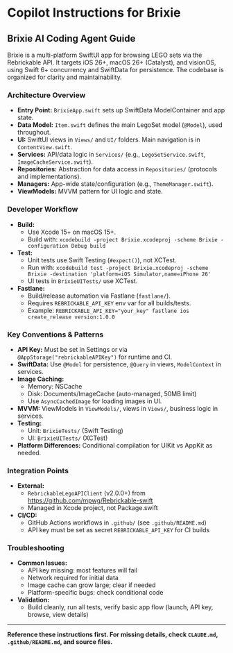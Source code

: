 # Copilot Instructions for Brixie

## Brixie AI Coding Agent Guide

Brixie is a multi-platform SwiftUI app for browsing LEGO sets via the Rebrickable API. It targets iOS 26+, macOS 26+ (Catalyst), and visionOS, using Swift 6+ concurrency and SwiftData for persistence. The codebase is organized for clarity and maintainability.

### Architecture Overview

- **Entry Point:** `BrixieApp.swift` sets up SwiftData ModelContainer and app state.
- **Data Model:** `Item.swift` defines the main LegoSet model (`@Model`), used throughout.
- **UI:** SwiftUI views in `Views/` and `UI/` folders. Main navigation is in `ContentView.swift`.
- **Services:** API/data logic in `Services/` (e.g., `LegoSetService.swift`, `ImageCacheService.swift`).
- **Repositories:** Abstraction for data access in `Repositories/` (protocols and implementations).
- **Managers:** App-wide state/configuration (e.g., `ThemeManager.swift`).
- **ViewModels:** MVVM pattern for UI logic and state.

### Developer Workflow

- **Build:**
  - Use Xcode 15+ on macOS 15+.
  - Build with:
    `xcodebuild -project Brixie.xcodeproj -scheme Brixie -configuration Debug build`
- **Test:**
  - Unit tests use Swift Testing (`#expect()`), not XCTest.
  - Run with:
    `xcodebuild test -project Brixie.xcodeproj -scheme Brixie -destination 'platform=iOS Simulator,name=iPhone 26'`
  - UI tests in `BrixieUITests/` use XCTest.
- **Fastlane:**
  - Build/release automation via Fastlane (`fastlane/`).
  - Requires `REBRICKABLE_API_KEY` env var for all builds/tests.
  - Example: `REBRICKABLE_API_KEY="your_key" fastlane ios create_release version:1.0.0`

### Key Conventions & Patterns

- **API Key:** Must be set in Settings or via `@AppStorage("rebrickableAPIKey")` for runtime and CI.
- **SwiftData:** Use `@Model` for persistence, `@Query` in views, `ModelContext` in services.
- **Image Caching:**
  - Memory: NSCache
  - Disk: Documents/ImageCache (auto-managed, 50MB limit)
  - Use `AsyncCachedImage` for loading images in UI.
- **MVVM:** ViewModels in `ViewModels/`, views in `Views/`, business logic in services.
- **Testing:**
  - Unit: `BrixieTests/` (Swift Testing)
  - UI: `BrixieUITests/` (XCTest)
- **Platform Differences:** Conditional compilation for UIKit vs AppKit as needed.

### Integration Points

- **External:**
  - `RebrickableLegoAPIClient` (v2.0.0+) from https://github.com/mpwg/Rebrickable-swift
  - Managed in Xcode project, not Package.swift
- **CI/CD:**
  - GitHub Actions workflows in `.github/` (see `.github/README.md`)
  - API key must be set as secret `REBRICKABLE_API_KEY` for CI builds

### Troubleshooting

- **Common Issues:**
  - API key missing: most features will fail
  - Network required for initial data
  - Image cache can grow large; clear if needed
  - Platform-specific bugs: check conditional code
- **Validation:**
  - Build cleanly, run all tests, verify basic app flow (launch, API key, browse, view details)

---

**Reference these instructions first. For missing details, check `CLAUDE.md`, `.github/README.md`, and source files.**
